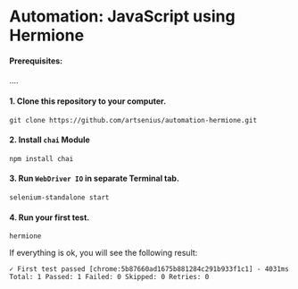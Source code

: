 # Automation: JavaScript using Hermione
#### Prerequisites:
....
#### 1. Clone this repository to your computer.
````
git clone https://github.com/artsenius/automation-hermione.git
````
#### 2. Install `chai` Module
````
npm install chai
````
#### 3. Run `WebDriver IO` in separate Terminal tab.
````
selenium-standalone start
````
#### 4. Run your first test.
````
hermione
````
If everything is ok, you will see the following result:
````
✓ First test passed [chrome:5b87660ad1675b881284c291b933f1c1] - 4031ms
Total: 1 Passed: 1 Failed: 0 Skipped: 0 Retries: 0
````